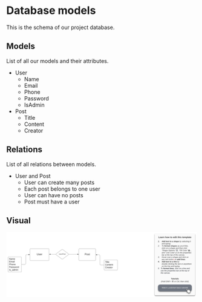 # Database models 
This is the schema of our project database.

## Models 
List of all our models and their attributes.
- User 
    - Name 
    - Email 
    - Phone
    - Password
    - IsAdmin
- Post 
    - Title 
    - Content 
    - Creator
    
## Relations 
List of all relations between models.
- User and Post
    - User can create many posts
    - Each post belongs to one user
    - User can have no posts 
    - Post must have a user
  
## Visual
<img src="schema.svg" width="700" alt="Schema" />
